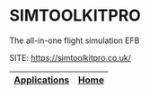 # SIMTOOLKITPRO
 
 The all-in-one flight simulation EFB
 
 SITE: https://simtoolkitpro.co.uk/

 | [Applications](https://portable-linux-apps.github.io/apps.html) | [Home](https://portable-linux-apps.github.io)
 | --- | --- |
